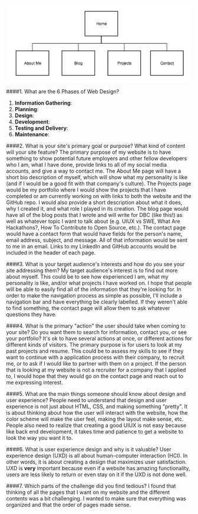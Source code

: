 ![Site Map](imgs/site-map.png)

####1. What are the 6 Phases of Web Design?
1. __Information Gathering__: 
2. __Planning__: 
3. __Design__: 
4. __Development__: 
5. __Testing and Delivery__: 
6. __Maintenance__: 

####2. What is your site's primary goal or purpose? What kind of content will your site feature?
The primary purpose of my website is to have something to show potential future employers and other fellow developers who I am, what I have done, provide links to all of my social media accounts, and give a way to contact me. The About Me page will have a short bio description of myself, which will show what my personality is like (and if I would be a good fit with that company's culture). The Projects page would be my portfolio where I would show the projects that I have completed or am currently working on with links to both the website and the GitHub repo. I would also provide a short description about what it does, why I created it, and what role I played in its creation. The blog page would have all of the blog posts that I wrote and will write for DBC (like this!) as well as whatever topic I want to talk about (e.g. UIUX vs SWE, What Are Hackathons?, How To Contribute to Open Source, etc.). The contact page would have a contact form that would have fields for the person's name, email address, subject, and message. All of that information would be sent to me in an email. Links to my LinkedIn and GitHub accounts would be included in the header of each page.

####3. What is your target audience's interests and how do you see your site addressing them?
My target audience's interest is to find out more about myself. This could be to see how experienced I am, what my personality is like, and/or what projects I have worked on. I hope that people will be able to easily find all of the information that they're looking for. In order to make the navigation process as simple as possible, I'll include a navigation bar and have everything be clearly labelled. If they weren't able to find something, the contact page will allow them to ask whatever questions they have.

####4. What is the primary "action" the user should take when coming to your site? Do you want them to search for information, contact you, or see your portfolio? It's ok to have several actions at once, or different actions for different kinds of visitors.
The primary purpose is for users to look at my past projects and resume. This could be to assess my skills to see if they want to continue with a application process with their company, to recruit me, or to ask if I would like to partner with them on a project. If the person that is looking at my website is not a recruiter for a company that I applied to, I would hope that they would go on the contact page and reach out to me expressing interest.

####5. What are the main things someone should know about design and user experience?
People need to understand that design and user experience is not just about HTML, CSS, and making something "pretty". It is about thinking about how the user will interact with the website, how the color scheme will make the user feel, making the layout make sense, etc. People also need to realize that creating a good UIUX is not easy because like back end development, it takes time and patience to get a website to look the way you want it to.

####6. What is user experience design and why is it valuable? 
User experience design (UXD) is all about human-computer interaction (HCI). In other words, it is about creating a design that maximizes user satisfaction. UXD is __very__ important because even if a website has amazing functionality, users are less likely to return or even stay on it if the UXD is not done well.

####7. Which parts of the challenge did you find tedious?
I found that thinking of all the pages that I want on my website and the different contents was a bit challenging. I wanted to make sure that everything was organized and that the order of pages made sense.
